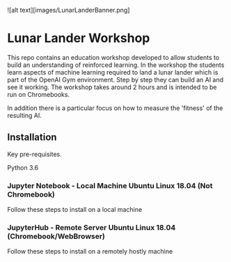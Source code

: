 
![alt text][images/LunarLanderBanner.png]

# Lunar Lander Workshop

This repo contains an education workshop developed to allow students to build an understanding of reinforced learning. In the workshop the students learn aspects of machine learning required to land a lunar lander which is part of the OpenAI Gym environment. Step by step they can build an AI and see it working. The workshop takes around 2 hours and is intended to be run on Chromebooks. 

In addition there is a particular focus on how to measure the 'fitness' of the resulting AI. 



## Installation

Key pre-requisites.

Python 3.6



### Jupyter Notebook - Local Machine Ubuntu Linux 18.04 (Not Chromebook)
Follow these steps to install on a local machine 

### JupyterHub - Remote Server Ubuntu Linux 18.04 (Chromebook/WebBrowser)
Follow these steps to install on a remotely hostly machine 







